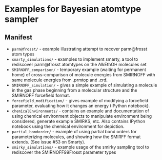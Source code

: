 # Examples for Bayesian atomtype sampler

## Manifest
* `parm@frosst/` - example illustrating attempt to recover parm@frosst atom types
* `smarty_simulations/` - examples to implement smarty, a tool to rediscover parm@frosst atomtypes on the AlkEthOH molecules set 
* `SMIRNOFF_comparison/` - temporary example (waiting for permanent home) of cross-comparison of molecule energies from SMIRNOFF with same molecule energies from .prmtop and .crd.
* `SMIRNOFF_simulation/` - gives a simple example of simulating a molecule in the gas phase beginning from a molecular structure and the SMIRNOFF forcefield format.
* `forcefield_modification/` - gives example of modifying a forcefield parameter, evaluating how it changes an energy (IPython notebook).
* `chemicalEnvironments/` - contains an example and documentation of using chemical environment objects to manipulate environment being considered, generate example SMIRKS, etc. Also contains IPython notebook using the chemical environment for depiction.
* `partial_bondorder/` - example of using partial bond orders for parameterizing molecules, and showing how the SMIRFF format extends. (See issue #53 on Smarty).
* `smirky_simulations/` - example usage of the smirky sampling tool to rediscover the SMIRNOFF99Frosst parameter types
